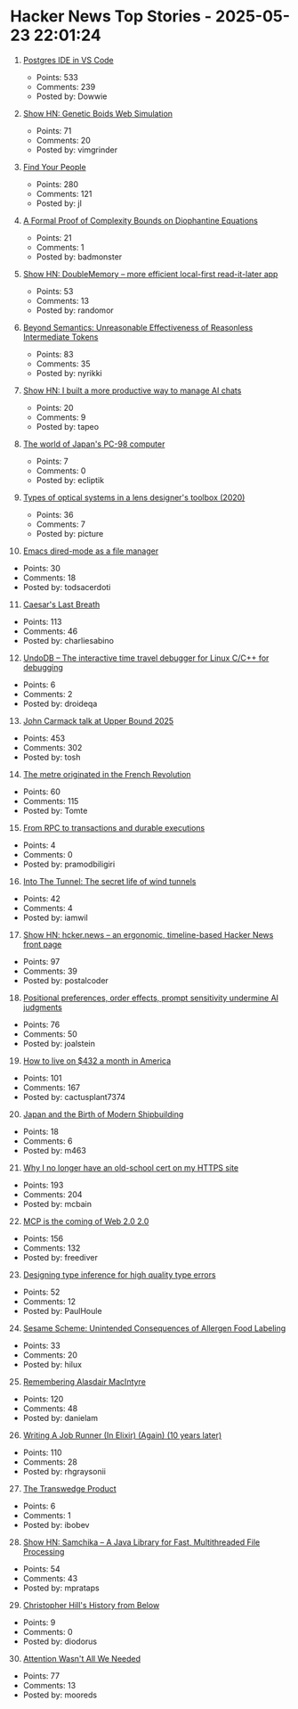 # Hacker News Top Stories - 2025-05-23 22:01:24

1. [Postgres IDE in VS Code](https://techcommunity.microsoft.com/blog/adforpostgresql/announcing-a-new-ide-for-postgresql-in-vs-code-from-microsoft/4414648)
   - Points: 533
   - Comments: 239
   - Posted by: Dowwie

2. [Show HN: Genetic Boids Web Simulation](https://attentionmech.github.io/genetic-boids/)
   - Points: 71
   - Comments: 20
   - Posted by: vimgrinder

3. [Find Your People](https://foundersatwork.posthaven.com/find-your-people)
   - Points: 280
   - Comments: 121
   - Posted by: jl

4. [A Formal Proof of Complexity Bounds on Diophantine Equations](https://arxiv.org/abs/2505.16963)
   - Points: 21
   - Comments: 1
   - Posted by: badmonster

5. [Show HN: DoubleMemory – more efficient local-first read-it-later app](https://doublememory.com)
   - Points: 53
   - Comments: 13
   - Posted by: randomor

6. [Beyond Semantics: Unreasonable Effectiveness of Reasonless Intermediate Tokens](https://arxiv.org/abs/2505.13775)
   - Points: 83
   - Comments: 35
   - Posted by: nyrikki

7. [Show HN: I built a more productive way to manage AI chats](https://contextch.at)
   - Points: 20
   - Comments: 9
   - Posted by: tapeo

8. [The world of Japan's PC-98 computer](https://strangecomforts.com/the-strange-world-of-japans-pc-98-computer/)
   - Points: 7
   - Comments: 0
   - Posted by: ecliptik

9. [Types of optical systems in a lens designer's toolbox (2020)](https://www.pencilofrays.com/lens-design-forms/)
   - Points: 36
   - Comments: 7
   - Posted by: picture

10. [Emacs dired-mode as a file manager](https://lynn.sh/guix-emacs-file-manager.html)
   - Points: 30
   - Comments: 18
   - Posted by: todsacerdoti

11. [Caesar's Last Breath](https://charliesabino.com/caesars-last-breath/)
   - Points: 113
   - Comments: 46
   - Posted by: charliesabino

12. [UndoDB – The interactive time travel debugger for Linux C/C++ for debugging](https://undo.io/)
   - Points: 6
   - Comments: 2
   - Posted by: droideqa

13. [John Carmack talk at Upper Bound 2025](https://twitter.com/ID_AA_Carmack/status/1925710474366034326)
   - Points: 453
   - Comments: 302
   - Posted by: tosh

14. [The metre originated in the French Revolution](https://www.abc.net.au/news/science/2025-05-20/metre-treaty-anniversary-metric-system-measurement-metrology/105302024)
   - Points: 60
   - Comments: 115
   - Posted by: Tomte

15. [From RPC to transactions and durable executions](https://www.pramodb.com/index.php/2025/05/21/from-rpc-to-transactions-and-durable-executions/)
   - Points: 4
   - Comments: 0
   - Posted by: pramodbiligiri

16. [Into The Tunnel: The secret life of wind tunnels](https://jordanwtaylor2.substack.com/p/into-the-tunnel)
   - Points: 42
   - Comments: 4
   - Posted by: iamwil

17. [Show HN: hcker.news – an ergonomic, timeline-based Hacker News front page](https://hcker.news)
   - Points: 97
   - Comments: 39
   - Posted by: postalcoder

18. [Positional preferences, order effects, prompt sensitivity undermine AI judgments](https://www.cip.org/blog/llm-judges-are-unreliable)
   - Points: 76
   - Comments: 50
   - Posted by: joalstein

19. [How to live on $432 a month in America](https://shagbark.substack.com/p/how-to-live-on-432-a-month-in-america)
   - Points: 101
   - Comments: 167
   - Posted by: cactusplant7374

20. [Japan and the Birth of Modern Shipbuilding](https://www.construction-physics.com/p/how-japan-invented-modern-shipbuilding)
   - Points: 18
   - Comments: 6
   - Posted by: m463

21. [Why I no longer have an old-school cert on my HTTPS site](https://rachelbythebay.com/w/2025/05/22/ssl/)
   - Points: 193
   - Comments: 204
   - Posted by: mcbain

22. [MCP is the coming of Web 2.0 2.0](https://www.anildash.com//2025/05/20/mcp-web20-20/)
   - Points: 156
   - Comments: 132
   - Posted by: freediver

23. [Designing type inference for high quality type errors](https://blog.polybdenum.com/2025/02/14/designing-type-inference-for-high-quality-type-errors.html)
   - Points: 52
   - Comments: 12
   - Posted by: PaulHoule

24. [Sesame Scheme: Unintended Consequences of Allergen Food Labeling](https://www.choicesmagazine.org/choices-magazine/submitted-articles/unintended-consequences-of-allergen-food-labeling)
   - Points: 33
   - Comments: 20
   - Posted by: hilux

25. [Remembering Alasdair MacIntyre](https://www.wordonfire.org/articles/remembering-alasdair-macintyre-1929-2025/)
   - Points: 120
   - Comments: 48
   - Posted by: danielam

26. [Writing A Job Runner (In Elixir) (Again) (10 years later)](https://github.com/notactuallytreyanastasio/genstage_tutorial_2025/blob/main/README.md)
   - Points: 110
   - Comments: 28
   - Posted by: rhgraysonii

27. [The Transwedge Product](https://terathon.com/blog/transwedge-product.html)
   - Points: 6
   - Comments: 1
   - Posted by: ibobev

28. [Show HN: Samchika – A Java Library for Fast, Multithreaded File Processing](https://github.com/MayankPratap/Samchika)
   - Points: 54
   - Comments: 43
   - Posted by: mprataps

29. [Christopher Hill's History from Below](https://www.thenation.com/article/society/christopher-hill-life-of/)
   - Points: 9
   - Comments: 0
   - Posted by: diodorus

30. [Attention Wasn't All We Needed](https://www.stephendiehl.com/posts/post_transformers/)
   - Points: 77
   - Comments: 13
   - Posted by: mooreds

